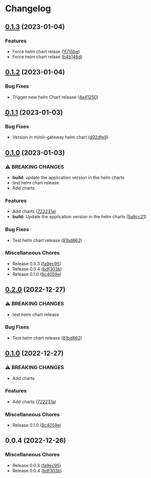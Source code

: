 # Changelog

## [0.1.3](https://github.com/celest-io/go-release-please/compare/loki-gateway-v0.1.2...loki-gateway-v0.1.3) (2023-01-04)


### Features

* Force helm chart relase ([1f715be](https://github.com/celest-io/go-release-please/commit/1f715be2f20b4465703adb416282e140881084c2))
* Force helm chart relase ([b4b146d](https://github.com/celest-io/go-release-please/commit/b4b146de7d49587251510b0d3f43cfe7f843a5de))

## [0.1.2](https://github.com/celest-io/go-release-please/compare/loki-gateway-v0.1.1...loki-gateway-v0.1.2) (2023-01-04)


### Bug Fixes

* Trigger new helm Chart release ([4a41250](https://github.com/celest-io/go-release-please/commit/4a41250ea53fe898f2dacc0040cc267b21437245))

## [0.1.1](https://github.com/celest-io/go-release-please/compare/loki-gateway-v0.1.0...loki-gateway-v0.1.1) (2023-01-03)


### Bug Fixes

* Version in mimir-gateway helm chart ([d92dfe9](https://github.com/celest-io/go-release-please/commit/d92dfe9b144bda6ac5c23f6e29223588712905c2))

## [0.1.0](https://github.com/celest-io/go-release-please/compare/loki-gateway-v0.2.0...loki-gateway-v0.1.0) (2023-01-03)


### ⚠ BREAKING CHANGES

* **build:** update the application version in the helm charts
* test helm chart release
* Add charts

### Features

* Add charts ([722231a](https://github.com/celest-io/go-release-please/commit/722231a716401220061b270d8383c78ad4f4a5f4))
* **build:** Update the application version in the helm charts ([5a9cc21](https://github.com/celest-io/go-release-please/commit/5a9cc21516cd2fcfb659ece5e565e0d91aa5f33d))


### Bug Fixes

* Test helm chart release ([81bd862](https://github.com/celest-io/go-release-please/commit/81bd862dc4147aeecacf5d786fa021821502ac04))


### Miscellaneous Chores

* Release 0.0.3 ([fa9ec95](https://github.com/celest-io/go-release-please/commit/fa9ec950429099513c7e9fb86dc9ed8ba271d630))
* Release 0.0.4 ([bdf303b](https://github.com/celest-io/go-release-please/commit/bdf303b2f238e5dfb8c39b383f1b87df36261c0d))
* Release 0.1.0 ([8c4059e](https://github.com/celest-io/go-release-please/commit/8c4059e895dd053754435ba583e699bb00f27863))

## [0.2.0](https://github.com/celest-io/go-release-please/compare/loki-gateway-chart-v0.1.0...loki-gateway-chart-v0.2.0) (2022-12-27)


### ⚠ BREAKING CHANGES

* test helm chart release

### Bug Fixes

* Test helm chart release ([81bd862](https://github.com/celest-io/go-release-please/commit/81bd862dc4147aeecacf5d786fa021821502ac04))

## [0.1.0](https://github.com/celest-io/go-release-please/compare/loki-gateway-chart-v0.0.4...loki-gateway-chart-v0.1.0) (2022-12-27)


### ⚠ BREAKING CHANGES

* Add charts

### Features

* Add charts ([722231a](https://github.com/celest-io/go-release-please/commit/722231a716401220061b270d8383c78ad4f4a5f4))


### Miscellaneous Chores

* Release 0.1.0 ([8c4059e](https://github.com/celest-io/go-release-please/commit/8c4059e895dd053754435ba583e699bb00f27863))

## 0.0.4 (2022-12-26)


### Miscellaneous Chores

* Release 0.0.3 ([fa9ec95](https://github.com/celest-io/go-release-please/commit/fa9ec950429099513c7e9fb86dc9ed8ba271d630))
* Release 0.0.4 ([bdf303b](https://github.com/celest-io/go-release-please/commit/bdf303b2f238e5dfb8c39b383f1b87df36261c0d))
